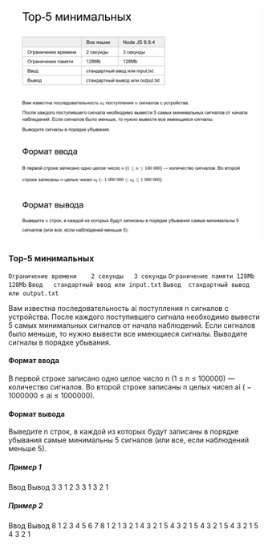 ![Топ-5 минимальных](../res/top-5-min.png)

### Top-5 минимальных

`Ограничение времени	2 секунды	3 секунды`
`Ограничение памяти	128Mb	128Mb`
`Ввод	стандартный ввод или input.txt`
`Вывод	стандартный вывод или output.txt`

Вам известна последовательность ai поступления n сигналов с устройства.
После каждого поступившего сигнала необходимо вывести 5 самых минимальных сигналов от начала наблюдений. Если сигналов было меньше, то нужно вывести все имеющиеся сигналы.
Выводите сигналы в порядке убывания.

#### Формат ввода

В первой строке записано одно целое число n (1 ≤ n ≤ 100000) — количество сигналов. Во второй строке записаны n целых чисел ai ( − 1000000 ≤ ai ≤ 1000000).

#### Формат вывода

Выведите n строк, в каждой из которых будут записаны в порядке убывания самые минимальны 5 сигналов (или все, если наблюдений меньше 5).

##### Пример 1

Ввод	Вывод
3
3 1 2
3
3 1
3 2 1

##### Пример 2

Ввод	Вывод
8
1 2 3 4 5 6 7 8
1
2 1
3 2 1
4 3 2 1
5 4 3 2 1
5 4 3 2 1
5 4 3 2 1
5 4 3 2 1
